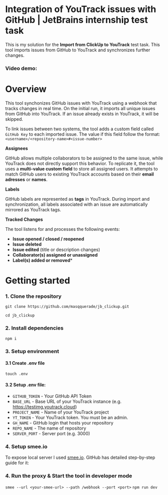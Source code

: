 # Integration of YouTrack issues with GitHub | JetBrains internship test task
This is my solution for the **Import from ClickUp to YouTrack** test task. This tool imports issues from GitHub to YouTrack and synchronizes further changes.

### Video demo:

# Overview
This tool synchonizes GitHub issues with YouTrack using a webhook that tracks changes in real time.
On the initial run, it imports all unique issues from GitHub into YouTrack.
If an issue already exists in YouTrack, it will be skipped.

To link issues between two systems, the tool adds a custom field called `GitHub Key` to each imported issue. The value if this field follow the format: `<username>/<repository-name>#<issue-number>`

**Assignees**

GitHub allows multiple collaborators to be assigned to the same issue, while YouTrack does not directly support this behavior. To replicate it, the tool uses a **multi-value custom field** to store all assigned users. It attempts to match GitHub users to existing YouTrack accounts based on their **email adresses** or **names**.

**Labels**

GitHub labels are represented as **tags** in YouTrack. During import and synchronization, all labels associated with an issue are automatically mirrored as YouTrack tags.

**Tracked Changes**

The tool listens for and processes the following events:

- **Issue opened / closed / reopened**
- **Issue deleted**
- **Issue edited** (title or description changes)
- **Collaborator(s) assigned or unassigned**
- **Label(s) added or removed***

# Getting started
### 1. Clone the repository
`git clone https://github.com/masqquerade/jb_clickup.git`

`cd jb_clickup`

### 2. Install dependencies
`npm i`

### 3. Setup environment
#### 3.1 Create .env file
`touch .env`

#### 3.2 Setup .env file:
- `GITHUB_TOKEN` - Your GitHub API Token
- `BASE_URL` - Base URL of your YouTrack instance (e.g. https://testimg.youtrack.cloud)
- `PROJECT_NAME` - Name of your YouTrack project
- `YT_TOKEN` - Your YouTrack token. You must be an admin.
- `GH_NAME` - GitHub login that hosts your repository
- `REPO_NAME` - The name of repository
- `SERVER_PORT` - Server port (e.g. 3000)

### 4. Setup smee.io
To expose local server I used [smee.io](https://smee.io/). 
GitHub has detailed step-by-step guide for it: 

### 4. Run the proxy & Start the tool in developer mode
`smee --url <your-smee-url> --path /webhook --port <port>`
`npm run dev`
